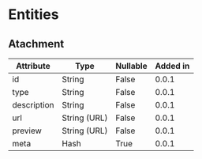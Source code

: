 # Entities

## Atachment

|  Attribute  |     Type     | Nullable | Added in |
| ----------- | ------------ | -------- | -------- |
| id          | String       | False    | 0.0.1    |
| type        | String       | False    | 0.0.1    |
| description | String       | False    | 0.0.1    |
| url         | String (URL) | False    | 0.0.1    |
| preview     | String (URL) | False    | 0.0.1    |
| meta        | Hash         | True     | 0.0.1    |

